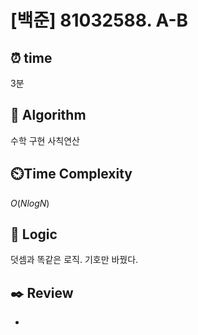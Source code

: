 # [백준] 81032588. A-B
 
## ⏰  **time**
3분

## :pushpin: **Algorithm**
수학
구현
사칙연산

## ⏲️**Time Complexity**
$O(NlogN)$

## :round_pushpin: **Logic**
덧셈과 똑같은 로직. 기호만 바꿨다.

## :black_nib: **Review**
- 
